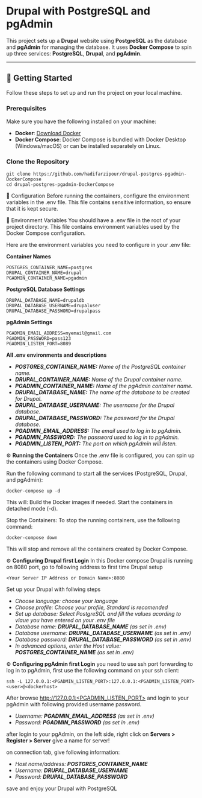 # Drupal with PostgreSQL and pgAdmin

This project sets up a **Drupal** website using **PostgreSQL** as the database and **pgAdmin** for managing the database. It uses **Docker Compose** to spin up three services: **PostgreSQL**, **Drupal**, and **pgAdmin**.

---

## 🚀 Getting Started

Follow these steps to set up and run the project on your local machine.

### Prerequisites

Make sure you have the following installed on your machine:

- **Docker**: [Download Docker](https://www.docker.com/get-started)
- **Docker Compose**: Docker Compose is bundled with Docker Desktop (Windows/macOS) or can be installed separately on Linux.

### Clone the Repository

```
git clone https://github.com/hadifarzipour/drupal-postgres-pgadmin-DockerCompose
cd drupal-postgres-pgadmin-DockerCompose
```

🔧 Configuration
Before running the containers, configure the environment variables in the .env file. This file contains sensitive information, so ensure that it is kept secure.

🔑 Environment Variables
You should have a .env file in the root of your project directory. This file contains environment variables used by the Docker Compose configuration.

Here are the environment variables you need to configure in your .env file:

**Container Names**
```
POSTGRES_CONTAINER_NAME=postgres
DRUPAL_CONTAINER_NAME=drupal
PGADMIN_CONTAINER_NAME=pgadmin
```
**PostgreSQL Database Settings**
```
DRUPAL_DATABASE_NAME=drupaldb
DRUPAL_DATABASE_USERNAME=drupaluser
DRUPAL_DATABASE_PASSWORD=drupalpass
```
**pgAdmin Settings**
```
PGADMIN_EMAIL_ADDRESS=myemail@gmail.com
PGADMIN_PASSWORD=pass123
PGADMIN_LISTEN_PORT=8089
```

**All .env environments and descriptions**

- ***POSTGRES_CONTAINER_NAME:** Name of the PostgreSQL container name.*
- ***DRUPAL_CONTAINER_NAME:** Name of the Drupal container name.*
- ***PGADMIN_CONTAINER_NAME:** Name of the pgAdmin container name.*
- ***DRUPAL_DATABASE_NAME:** The name of the database to be created for Drupal.*
- ***DRUPAL_DATABASE_USERNAME:** The username for the Drupal database.*
- ***DRUPAL_DATABASE_PASSWORD:** The password for the Drupal database.*
- ***PGADMIN_EMAIL_ADDRESS:** The email used to log in to pgAdmin.*
- ***PGADMIN_PASSWORD:** The password used to log in to pgAdmin.*
- ***PGADMIN_LISTEN_PORT:** The port on which pgAdmin will listen.*


⚙️ **Running the Containers**
Once the .env file is configured, you can spin up the containers using Docker Compose.

Run the following command to start all the services (PostgreSQL, Drupal, and pgAdmin):
```
docker-compose up -d
```

This will:
Build the Docker images if needed.
Start the containers in detached mode (-d).

Stop the Containers:
To stop the running containers, use the following command:
```
docker-compose down
```

This will stop and remove all the containers created by Docker Compose.

⚙️ **Configuring Drupal first Login**
In this Docker compose Drupal is running on 8080 port, go to following address to first time Drupal setup

```
<Your Server IP Address or Domain Name>:8080
```

Set up your Drupal with follwing steps
- *Choose language: choose your language*
- *Choose profile: Choose your profile, Standard is recomended*
- *Set up database: Select PostgreSQL and fill the values acording to vlaue you have entered on your .env file*
- *Database name: **DRUPAL_DATABASE_NAME** (as set in .env)*
- *Database username: **DRUPAL_DATABASE_USERNAME** (as set in .env)*
- *Database password: **DRUPAL_DATABASE_PASSWORD** (as set in .env)*
- *In advanced options, enter the Host value: **POSTGRES_CONTAINER_NAME** (as set in .env)*
        

⚙️ **Configuring pgAdmin first Login**
you need to use ssh port forwarding to log in to pgAdmin, first use the following command on your ssh client:

```
ssh -L 127.0.0.1:<PGADMIN_LISTEN_PORT>:127.0.0.1:<PGADMIN_LISTEN_PORT> <user>@<dockerhost>
```

After browse http://127.0.0.1:<PGADMIN_LISTEN_PORT> and login to your pgAdmin with following provided username password.

- *Username: **PGADMIN_EMAIL_ADDRESS** (as set in .env)*
- *Password: **PGADMIN_PASSWORD** (as set in .env)*

after login to your pgAdmin, on the left side, right click on **Servers > Register > Server** give a name for server!

on connection tab, give following information:

- *Host name/address: **POSTGRES_CONTAINER_NAME***
- *Username: **DRUPAL_DATABASE_USERNAME***
- *Password: **DRUPAL_DATABASE_PASSWORD***

  
save and enjoy your Drupal with PostgreSQL







